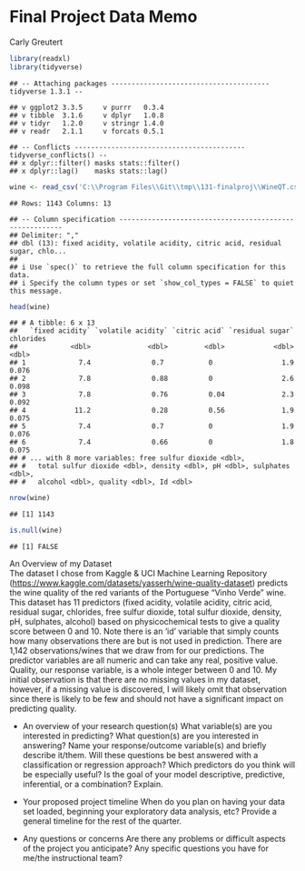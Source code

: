 Final Project Data Memo
================
Carly Greutert

``` r
library(readxl)
library(tidyverse)
```

    ## -- Attaching packages --------------------------------------- tidyverse 1.3.1 --

    ## v ggplot2 3.3.5     v purrr   0.3.4
    ## v tibble  3.1.6     v dplyr   1.0.8
    ## v tidyr   1.2.0     v stringr 1.4.0
    ## v readr   2.1.1     v forcats 0.5.1

    ## -- Conflicts ------------------------------------------ tidyverse_conflicts() --
    ## x dplyr::filter() masks stats::filter()
    ## x dplyr::lag()    masks stats::lag()

``` r
wine <- read_csv('C:\\Program Files\\Git\\tmp\\131-finalproj\\WineQT.csv')
```

    ## Rows: 1143 Columns: 13

    ## -- Column specification --------------------------------------------------------
    ## Delimiter: ","
    ## dbl (13): fixed acidity, volatile acidity, citric acid, residual sugar, chlo...
    ## 
    ## i Use `spec()` to retrieve the full column specification for this data.
    ## i Specify the column types or set `show_col_types = FALSE` to quiet this message.

``` r
head(wine)
```

    ## # A tibble: 6 x 13
    ##   `fixed acidity` `volatile acidity` `citric acid` `residual sugar` chlorides
    ##             <dbl>              <dbl>         <dbl>            <dbl>     <dbl>
    ## 1             7.4               0.7           0                 1.9     0.076
    ## 2             7.8               0.88          0                 2.6     0.098
    ## 3             7.8               0.76          0.04              2.3     0.092
    ## 4            11.2               0.28          0.56              1.9     0.075
    ## 5             7.4               0.7           0                 1.9     0.076
    ## 6             7.4               0.66          0                 1.8     0.075
    ## # ... with 8 more variables: free sulfur dioxide <dbl>,
    ## #   total sulfur dioxide <dbl>, density <dbl>, pH <dbl>, sulphates <dbl>,
    ## #   alcohol <dbl>, quality <dbl>, Id <dbl>

``` r
nrow(wine)
```

    ## [1] 1143

``` r
is.null(wine)
```

    ## [1] FALSE

An Overview of my Dataset  
The dataset I chose from Kaggle & UCI Machine Learning Repository
(<https://www.kaggle.com/datasets/yasserh/wine-quality-dataset>)
predicts the wine quality of the red variants of the Portuguese “Vinho
Verde” wine. This dataset has 11 predictors (fixed acidity, volatile
acidity, citric acid, residual sugar, chlorides, free sulfur dioxide,
total sulfur dioxide, density, pH, sulphates, alcohol) based on
physicochemical tests to give a quality score between 0 and 10. Note
there is an ‘id’ variable that simply counts how many observations there
are but is not used in prediction. There are 1,142 observations/wines
that we draw from for our predictions. The predictor variables are all
numeric and can take any real, positive value. Quality, our response
variable, is a whole integer between 0 and 10. My initial observation is
that there are no missing values in my dataset, however, if a missing
value is discovered, I will likely omit that observation since there is
likely to be few and should not have a significant impact on predicting
quality.

-   An overview of your research question(s) What variable(s) are you
    interested in predicting? What question(s) are you interested in
    answering? Name your response/outcome variable(s) and briefly
    describe it/them. Will these questions be best answered with a
    classification or regression approach? Which predictors do you think
    will be especially useful? Is the goal of your model descriptive,
    predictive, inferential, or a combination? Explain.

-   Your proposed project timeline When do you plan on having your data
    set loaded, beginning your exploratory data analysis, etc? Provide a
    general timeline for the rest of the quarter.

-   Any questions or concerns Are there any problems or difficult
    aspects of the project you anticipate? Any specific questions you
    have for me/the instructional team?

